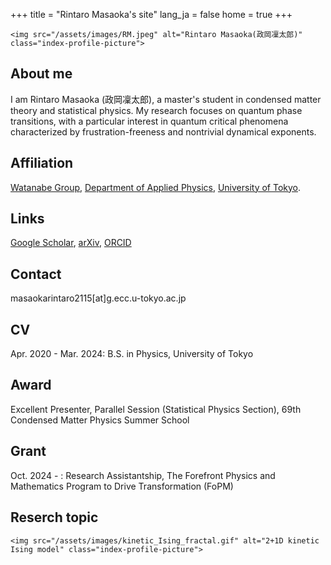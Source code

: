 +++
title = "Rintaro Masaoka's site"
lang_ja = false
home = true
+++

~~~
<img src="/assets/images/RM.jpeg" alt="Rintaro Masaoka(政岡凜太郎)" class="index-profile-picture">
~~~

## About me
I am Rintaro Masaoka (政岡凜太郎), a master's student in condensed matter theory and statistical physics.
My research focuses on quantum phase transitions, with a particular interest in quantum critical phenomena characterized by frustration-freeness and nontrivial dynamical exponents.

## Affiliation

[Watanabe Group](https://sites.google.com/view/watanabegroup/home?authuser=0), 
[Department of Applied Physics](https://www.ap.t.u-tokyo.ac.jp/), 
[University of Tokyo](https://www.u-tokyo.ac.jp/ja/index.html).


## Links

[Google Scholar](https://scholar.google.com/citations?user=qoSWWasAAAAJ&hl=en), 
[arXiv](https://arxiv.org/search/advanced?advanced=&terms-0-operator=AND&terms-0-term=Rintaro+Masaoka&terms-0-field=author&classification-physics=y&classification-physics_archives=all&classification-include_cross_list=include&date-filter_by=all_dates&date-year=&date-from_date=&date-to_date=&date-date_type=submitted_date&abstracts=show&size=100&order=-announced_date_first),
[ORCID](https://orcid.org/0009-0002-4280-9783)

## Contact

masaokarintaro2115[at]g.ecc.u-tokyo.ac.jp

## CV

Apr. 2020 - Mar. 2024: B.S. in Physics, University of Tokyo

## Award

Excellent Presenter, Parallel Session (Statistical Physics Section), 69th Condensed Matter Physics Summer School

## Grant

Oct. 2024 - : Research Assistantship, The Forefront Physics and Mathematics Program to Drive Transformation (FoPM)

## Reserch topic
~~~
<img src="/assets/images/kinetic_Ising_fractal.gif" alt="2+1D kinetic Ising model" class="index-profile-picture">
~~~